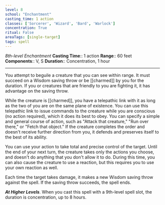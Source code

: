 ```yaml
---
level: 8
school: "Enchantment"
casting_time: 1 action
classes: ['Sorcerer', 'Wizard', 'Bard', 'Warlock']
concentration: True
ritual: False
areaTags: [single-target]
tags: spell
---
```


_8th-level Enchantment_
**Casting Time**:: 1 action
**Range**:: 60 feet
**Components**:: V, S
**Duration**:: Concentration, 1 hour

---

You attempt to beguile a creature that you can see within range. It must succeed on a Wisdom saving throw or be [[charmed]] by you for the duration. If you or creatures that are friendly to you are fighting it, it has advantage on the saving throw.

While the creature is [[charmed]], you have a telepathic link with it as long as the two of you are on the same plane of existence. You can use this telepathic link to issue commands to the creature while you are conscious (no action required), which it does its best to obey. You can specify a simple and general course of action, such as "Attack that creature," "Run over there," or "Fetch that object." If the creature completes the order and doesn't receive further direction from you, it defends and preserves itself to the best of its ability.

You can use your action to take total and precise control of the target. Until the end of your next turn, the creature takes only the actions you choose, and doesn't do anything that you don't allow it to do. During this time, you can also cause the creature to use a reaction, but this requires you to use your own reaction as well.

Each time the target takes damage, it makes a new Wisdom saving throw against the spell. If the saving throw succeeds, the spell ends.


**_At Higher Levels_**. When you cast this spell with a 9th-level spell slot, the duration is concentration, up to 8 hours.


